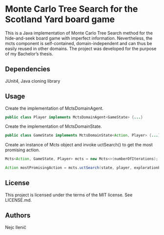 # Monte Carlo Tree Search for the Scotland Yard board game
This is a Java implementation of Monte Carlo Tree Search method for the hide-and-seek board game with imperfect information. Nevertheless, the mcts component is self-contained, domain-independent and can thus be easily reused in other domains. The project was developed for the purpose of my Bachelor’s thesis.

## Dependencies
JUnit4, Java cloning library

## Usage
Create the implementation of MctsDomainAgent.
```java
public class Player implements MctsDomainAgent<GameState> {...}
```
Create the implementation of MctsDomainState.
```java
public class GameState implements MctsDomainState<Action, Player> {...}
```
Create an instance of Mcts object and invoke uctSearch() to get the most promising action.
```java
Mcts<Action, GameState, Player> mcts = new Mcts<>(numberOfIterations);

Action mostPromisingAction = mcts.uctSearch(state, player, explorationParameter);
```

## License
This project is licensed under the terms of the MIT license. See LICENSE.md.

## Authors
Nejc Ilenič